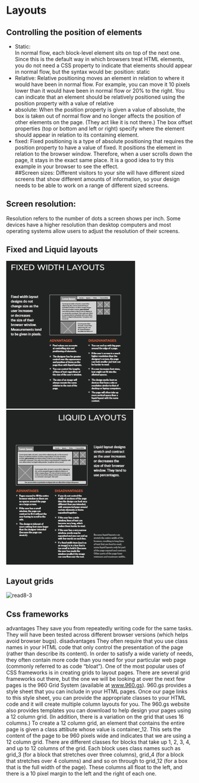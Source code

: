 # Layouts

## Controlling the position of elements
* Static:  
In normal flow, each block-level element sits on top of the next one. Since this is the default way in which browsers treat HTML elements, you do not need a CSS property to indicate that elements should appear in normal flow, but the syntax would be:
position: static  
* Relative:
Relative positioning moves an element in relation to where it would have been in normal flow.
For example, you can move it 10 pixels lower than it would have been in normal flow or 20% to the right.
You can indicate that an element should be relatively positioned using the position property with a value of relative  
* absolute:
When the position property is given a value of absolute, the box is taken out of normal flow and no longer affects the position of other elements on the page. (They act like it is not there.) 
The box offset properties (top or bottom and left or right) specify where the element should appear in relation to its containing element.  
* fixed: Fixed positioning is a type of absolute positioning that requires the position property to have a value of fixed.
It positions the element in relation to the browser window. Therefore, when a user scrolls down the page, it stays in the exact same place. It is a good idea to try this example in your browser to see the effect.  
##Screen sizes:
Different visitors to your site will have different sized screens that show different amounts of information, so your design needs to be able to work on a range of different sized screens.

## Screen resolution:  
Resolution refers to the number of dots a screen shows per inch. Some devices have a higher resolution than desktop computers and most operating systems allow users to adjust the resolution of their screens. 

## Fixed and Liquid layouts
![read8-1](img/read8-1.PNG)
![read8-2](img/read8-2.PNG)  


## Layout grids
![read8-3](https://github.com/messeili/reading-notes-201/blob/master/img/read8-3.PNG)
 

## Css frameworks
advantages
They save you from repeatedly writing code for the same tasks.
They will have been tested across different browser versions (which helps avoid browser bugs).
disadvantages
They often require that you use class names in your HTML code that only control the presentation of the page (rather than describe its content).
In order to satisfy a wide variety of needs, they often contain more code than you need for your particular web page (commonly referred to as code “bloat”).
One of the most popular uses of CSS frameworks is in creating grids to layout pages. There are several grid frameworks out there, but the one we will be looking at over the next few pages is the 960 Grid System (available at www.960.gs).
960.gs provides a style sheet that you can include in your HTML pages. Once our page links to this style sheet, you can provide the appropriate classes to your HTML code and it will create multiple column layouts for you. The 960.gs website also provides templates you can 
download to help design your pages using a 12 column grid. (In addition, there is a variation on the grid that uses 16 columns.)
To create a 12 column grid, an element that contains the entire page is given a class attibute whose value is container_12. This sets the content of the page to be 960 pixels wide and indicates that we are using a 12 column grid.
There are different classes for blocks that take up 1, 2, 3, 4, and up to 12 columns of the grid. Each block uses class names 
such as grid_3 (for a block that stretches over three columns), grid_4 (for a block that stretches over 4 columns) and and so on through to grid_12 (for a box that is the full width of the page). These columns all float to the left, and there is a 10 pixel margin to the left and the right of each one.

